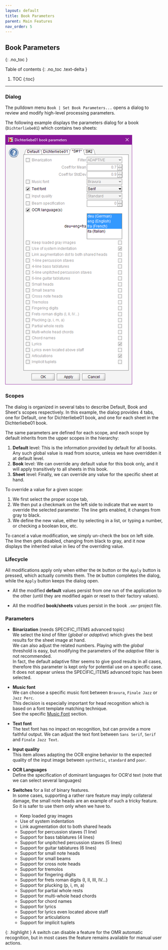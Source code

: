 ```yaml
---
layout: default
title: Book Parameters
parent: Main Features
nav_order: 5
---
```

## Book Parameters
{: .no_toc }

Table of contents
{: .no_toc .text-delta }

1. TOC
{:toc}

---

### Dialog

The pulldown menu  `Book | Set Book Parameters...` opens a dialog to review and modify
high-level processing parameters.

The following example displays the parameters dialog for a book (`Dichterliebe01`) which contains
two sheets:

![](../assets/images/book_parameters.png)

### Scopes

The dialog is organized in several tabs to describe Default, Book and Sheet's scopes respectively.
In this example, the dialog provides 4 tabs, one for Default, one for Dichterliebe01 book,
and one for each sheet in the Dichterliebe01 book.

The same parameters are defined for each scope, and each scope by default inherits from the upper
scopes in the hierarchy:
1. **Default** level: This is the information provided by default for all books.
Any such global value is read from source, unless we have overridden it at default level.
2. **Book** level: We can override any default value for this book only, and it will apply
transitively to all sheets in this book.
3. **Sheet** level: Finally, we can override any value for the specific sheet at hand.

To override a value for a given scope:
1. We first select the proper scope tab,
2. We then put a checkmark on the left side to indicate that we want to override the selected parameter.
The line gets enabled, it changes from gray to black.
3. We define the new value, either by selecting in a list, or typing a number,
or checking a boolean box, etc.

To cancel a value modification, we simply un-check the box on left side.
The line then gets disabled, changing from black to gray, and it now displays the inherited value
in lieu of the overriding value.

### Lifecycle

All modifications apply only when either the `OK` button or the `Apply` button is pressed,
which actually commits them.
The `OK` button completes the dialog, while the `Apply` button keeps the dialog open.

* All the modified **default** values persist from one run of the application to the other
(until they are modified again or reset to their factory values).

* All the modified **book/sheets** values persist in the book `.omr` project file.

### Parameters

* **Binarization**  (needs SPECIFIC_ITEMS advanced topic)  
  We select the kind of filter (_global_ or _adaptive_) which gives the best results for the sheet
  image at hand.   
  We can also adjust the related numbers.
  Playing with the _global_ threshold is easy, but modifying the parameters of the _adaptive_ filter
  is not recommended.  
  In fact, the default adaptive filter seems to give good results in all cases, therefore this
  parameter is kept only for potential use on a specific case.
  It does not appear unless the SPECIFIC_ITEMS advanced topic has been selected.

* **Music font**  
We can choose a specific music font between ``Bravura``, ``Finale Jazz`` or ``Jazz Perc``.  
This decision is especially important for head recognition which is based on a font
template matching technique.  
See the specific [Music Font](../specific/fonts.md#music-fonts) section.

* **Text font**  
The text font has no impact on recognition, but can provide a more faithful output.
We can adjust the text font between
``Sans Serif``, ``Serif`` and ``Finale Jazz Text``.

* **Input quality**  
This item allows adapting the OCR engine behavior to the expected quality of the input image between
``synthetic``, ``standard`` and ``poor``.

* **OCR Languages**  
  Define the specification of dominant languages for OCR'd text
  (note that we can select several languages)

* **Switches** for a list of binary features.   
  In some cases, supporting a rather rare feature may imply collateral damage, the small note heads
  are an example of such a tricky feature.
  So it is safer to use them only when we have to.   
  * Keep loaded gray images
  * Use of system indentation
  * Link augmentation dot to both shared heads
  * Support for percussion staves (1 line)
  * Support for bass tablatures (4 lines)
  * Support for unpitched percussion staves (5 lines)
  * Support for guitar tablatures (6 lines)
  * Support for small note heads
  * Support for small beams
  * Support for cross note heads
  * Support for tremolos
  * Support for fingering digits
  * Support for frets roman digits (I, II, III, IV...)
  * Support for plucking (p, i, m, a)
  * Support for partial whole rests
  * Support for multi-whole head chords
  * Support for chord names
  * Support for lyrics
  * Support for lyrics even located above staff  
  * Support for articulations
  * Support for implicit tuplets

{: .highlight }
A switch can disable a feature for the OMR automatic recognition,
but in most cases the feature remains available for manual user actions.


